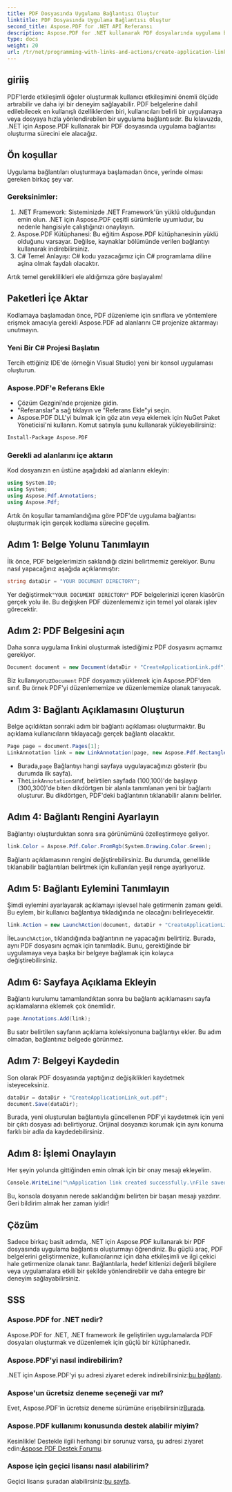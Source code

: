 ```yaml
---
title: PDF Dosyasında Uygulama Bağlantısı Oluştur
linktitle: PDF Dosyasında Uygulama Bağlantısı Oluştur
second_title: Aspose.PDF for .NET API Referansı
description: Aspose.PDF for .NET kullanarak PDF dosyalarında uygulama bağlantıları oluşturmayı öğrenin. PDF'lerinizdeki etkileşimi artırmak için adım adım kılavuz.
type: docs
weight: 20
url: /tr/net/programming-with-links-and-actions/create-application-link/
---
```

## giriiş

PDF'lerde etkileşimli öğeler oluşturmak kullanıcı etkileşimini önemli ölçüde artırabilir ve daha iyi bir deneyim sağlayabilir. PDF belgelerine dahil edilebilecek en kullanışlı özelliklerden biri, kullanıcıları belirli bir uygulamaya veya dosyaya hızla yönlendirebilen bir uygulama bağlantısıdır. Bu kılavuzda, .NET için Aspose.PDF kullanarak bir PDF dosyasında uygulama bağlantısı oluşturma sürecini ele alacağız.

## Ön koşullar

Uygulama bağlantıları oluşturmaya başlamadan önce, yerinde olması gereken birkaç şey var. 

### Gereksinimler:
1. .NET Framework: Sisteminizde .NET Framework'ün yüklü olduğundan emin olun. .NET için Aspose.PDF çeşitli sürümlerle uyumludur, bu nedenle hangisiyle çalıştığınızı onaylayın.
2. Aspose.PDF Kütüphanesi: Bu eğitim Aspose.PDF kütüphanesinin yüklü olduğunu varsayar. Değilse, kaynaklar bölümünde verilen bağlantıyı kullanarak indirebilirsiniz. 
3. C# Temel Anlayışı: C# kodu yazacağımız için C# programlama diline aşina olmak faydalı olacaktır.

Artık temel gereklilikleri ele aldığımıza göre başlayalım!

## Paketleri İçe Aktar

Kodlamaya başlamadan önce, PDF düzenleme için sınıflara ve yöntemlere erişmek amacıyla gerekli Aspose.PDF ad alanlarını C# projenize aktarmayı unutmayın.

### Yeni Bir C# Projesi Başlatın
Tercih ettiğiniz IDE'de (örneğin Visual Studio) yeni bir konsol uygulaması oluşturun.

### Aspose.PDF'e Referans Ekle
- Çözüm Gezgini’nde projenize gidin.
- "Referanslar"a sağ tıklayın ve "Referans Ekle"yi seçin.
- Aspose.PDF DLL'yi bulmak için göz atın veya eklemek için NuGet Paket Yöneticisi'ni kullanın. Komut satırıyla şunu kullanarak yükleyebilirsiniz:
```bash
Install-Package Aspose.PDF
```

### Gerekli ad alanlarını içe aktarın
Kod dosyanızın en üstüne aşağıdaki ad alanlarını ekleyin:
```csharp
using System.IO;
using System;
using Aspose.Pdf.Annotations;
using Aspose.Pdf;
```

Artık ön koşullar tamamlandığına göre PDF'de uygulama bağlantısı oluşturmak için gerçek kodlama sürecine geçelim.

## Adım 1: Belge Yolunu Tanımlayın

İlk önce, PDF belgelerimizin saklandığı dizini belirtmemiz gerekiyor. Bunu nasıl yapacağınız aşağıda açıklanmıştır:

```csharp
string dataDir = "YOUR DOCUMENT DIRECTORY";
```

 Yer değiştirmek`"YOUR DOCUMENT DIRECTORY"` PDF belgelerinizi içeren klasörün gerçek yolu ile. Bu değişken PDF düzenlememiz için temel yol olarak işlev görecektir.

## Adım 2: PDF Belgesini açın

Daha sonra uygulama linkini oluşturmak istediğimiz PDF dosyasını açmamız gerekiyor.

```csharp
Document document = new Document(dataDir + "CreateApplicationLink.pdf");
```

 Biz kullanıyoruz`Document` PDF dosyamızı yüklemek için Aspose.PDF'den sınıf. Bu örnek PDF'yi düzenlememize ve düzenlememize olanak tanıyacak.

## Adım 3: Bağlantı Açıklamasını Oluşturun

Belge açıldıktan sonraki adım bir bağlantı açıklaması oluşturmaktır. Bu açıklama kullanıcıların tıklayacağı gerçek bağlantı olacaktır.

```csharp
Page page = document.Pages[1];
LinkAnnotation link = new LinkAnnotation(page, new Aspose.Pdf.Rectangle(100, 100, 300, 300));
```

-  Burada,`page` Bağlantıyı hangi sayfaya uygulayacağınızı gösterir (bu durumda ilk sayfa).
-  The`LinkAnnotation`sınıf, belirtilen sayfada (100,100)'de başlayıp (300,300)'de biten dikdörtgen bir alanla tanımlanan yeni bir bağlantı oluşturur. Bu dikdörtgen, PDF'deki bağlantının tıklanabilir alanını belirler.

## Adım 4: Bağlantı Rengini Ayarlayın

Bağlantıyı oluşturduktan sonra sıra görünümünü özelleştirmeye geliyor.

```csharp
link.Color = Aspose.Pdf.Color.FromRgb(System.Drawing.Color.Green);
```

Bağlantı açıklamasının rengini değiştirebilirsiniz. Bu durumda, genellikle tıklanabilir bağlantıları belirtmek için kullanılan yeşil renge ayarlıyoruz.

## Adım 5: Bağlantı Eylemini Tanımlayın

Şimdi eylemini ayarlayarak açıklamayı işlevsel hale getirmenin zamanı geldi. Bu eylem, bir kullanıcı bağlantıya tıkladığında ne olacağını belirleyecektir.

```csharp
link.Action = new LaunchAction(document, dataDir + "CreateApplicationLink.pdf");
```

 İle`LaunchAction`, tıklandığında bağlantının ne yapacağını belirtiriz. Burada, aynı PDF dosyasını açmak için tanımladık. Bunu, gerektiğinde bir uygulamaya veya başka bir belgeye bağlamak için kolayca değiştirebilirsiniz.

## Adım 6: Sayfaya Açıklama Ekleyin

Bağlantı kurulumu tamamlandıktan sonra bu bağlantı açıklamasını sayfa açıklamalarına eklemek çok önemlidir.

```csharp
page.Annotations.Add(link);
```

Bu satır belirtilen sayfanın açıklama koleksiyonuna bağlantıyı ekler. Bu adım olmadan, bağlantınız belgede görünmez.

## Adım 7: Belgeyi Kaydedin

Son olarak PDF dosyasında yaptığınız değişiklikleri kaydetmek isteyeceksiniz.

```csharp
dataDir = dataDir + "CreateApplicationLink_out.pdf";
document.Save(dataDir);
```

Burada, yeni oluşturulan bağlantıyla güncellenen PDF'yi kaydetmek için yeni bir çıktı dosyası adı belirtiyoruz. Orijinal dosyanızı korumak için aynı konuma farklı bir adla da kaydedebilirsiniz.

## Adım 8: İşlemi Onaylayın

Her şeyin yolunda gittiğinden emin olmak için bir onay mesajı ekleyelim.

```csharp
Console.WriteLine("\nApplication link created successfully.\nFile saved at " + dataDir);
```

Bu, konsola dosyanın nerede saklandığını belirten bir başarı mesajı yazdırır. Geri bildirim almak her zaman iyidir!

## Çözüm

Sadece birkaç basit adımda, .NET için Aspose.PDF kullanarak bir PDF dosyasında uygulama bağlantısı oluşturmayı öğrendiniz. Bu güçlü araç, PDF belgelerini geliştirmenize, kullanıcılarınız için daha etkileşimli ve ilgi çekici hale getirmenize olanak tanır. Bağlantılarla, hedef kitlenizi değerli bilgilere veya uygulamalara etkili bir şekilde yönlendirebilir ve daha entegre bir deneyim sağlayabilirsiniz.

## SSS

### Aspose.PDF for .NET nedir?  
Aspose.PDF for .NET, .NET framework ile geliştirilen uygulamalarda PDF dosyaları oluşturmak ve düzenlemek için güçlü bir kütüphanedir.

### Aspose.PDF'yi nasıl indirebilirim?  
 .NET için Aspose.PDF'yi şu adresi ziyaret ederek indirebilirsiniz:[bu bağlantı](https://releases.aspose.com/pdf/net/).

### Aspose'un ücretsiz deneme seçeneği var mı?  
 Evet, Aspose.PDF'in ücretsiz deneme sürümüne erişebilirsiniz[Burada](https://releases.aspose.com/).

### Aspose.PDF kullanımı konusunda destek alabilir miyim?  
 Kesinlikle! Destekle ilgili herhangi bir sorunuz varsa, şu adresi ziyaret edin:[Aspose PDF Destek Forumu](https://forum.aspose.com/c/pdf/10).

### Aspose için geçici lisansı nasıl alabilirim?  
 Geçici lisansı şuradan alabilirsiniz:[bu sayfa](https://purchase.aspose.com/temporary-license/).